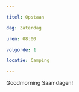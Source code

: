 ```yaml
---

titel: Opstaan

dag: Zaterdag

uren: 08:00

volgorde: 1

locatie: Camping

---
```


Goodmorning Saamdagen! 
